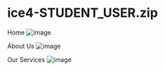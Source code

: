 # ice4-STUDENT_USER.zip

Home 
![image](https://github.com/user-attachments/assets/dc471f29-3e32-4a80-875a-164112305054)

About Us 
![image](https://github.com/user-attachments/assets/6128cfae-1115-4375-b1cf-4d9c0226d3b6)

Our Services
![image](https://github.com/user-attachments/assets/ce9fed23-9eea-492c-a537-a6be2da24f8d)


